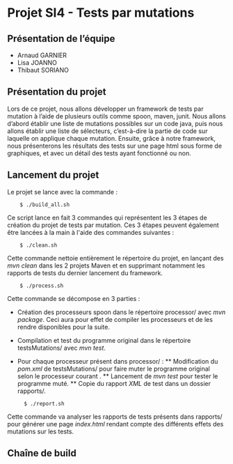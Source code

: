 # Projet SI4 - Tests par mutations

## Présentation de l’équipe

* Arnaud GARNIER
* Lisa JOANNO
* Thibaut SORIANO

## Présentation du projet

Lors de ce projet, nous allons développer un framework de tests par mutation à l’aide de plusieurs outils comme spoon, maven, junit.
Nous allons d’abord établir une liste de mutations possibles sur un code java, puis nous allons établir une liste de sélecteurs, c’est-à-dire la partie de code sur laquelle on applique chaque mutation.
Ensuite, grâce à notre framework, nous présenterons les résultats des tests sur une page html sous forme de graphiques, et avec un détail des tests ayant fonctionné ou non.

## Lancement du projet

Le projet se lance avec la commande :

		$ ./build_all.sh

Ce script lance en fait 3 commandes qui représentent les 3 étapes de création du projet de tests par mutation. Ces 3 étapes peuvent également être lancées à la main à l'aide des commandes suivantes :

		$ ./clean.sh

Cette commande nettoie entièrement le répertoire du projet, en lançant des <i>mvn clean</i> dans les 2 projets Maven et en supprimant notamment les rapports de tests du dernier lancement du framework. 

		$ ./process.sh

Cette commande se décompose en 3 parties :
* Création des processeurs spoon dans le répertoire processor/ avec <i>mvn package</i>. Ceci aura pour effet de compiler les processeurs et de les rendre disponibles pour la suite.
* Compilation et test du programme original dans le répertoire testsMutations/ avec <i>mvn test</i>. 
* Pour chaque processeur présent dans processor/ :
  ** Modification du <i>pom.xml</i> de testsMutations/ pour faire muter le programme original selon le processeur courant .
  ** Lancement de <i>mvn test</i> pour tester le programme muté.
  ** Copie du rapport <i>XML</i> de test dans un dossier rapports/.

		$ ./report.sh

Cette commande va analyser les rapports de tests présents dans rapports/ pour générer une page <i>index.html</i> rendant compte des différents effets des mutations sur les tests. 

## Chaîne de build